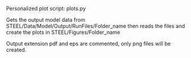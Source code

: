 Personalized plot script: plots.py

Gets the output model data from STEEL/Data/Model/Output/RunFiles/Folder_name
then reads the files and create the plots in STEEL/Figures/Folder_name

Output extension pdf and eps are commented, only png files will be created.
